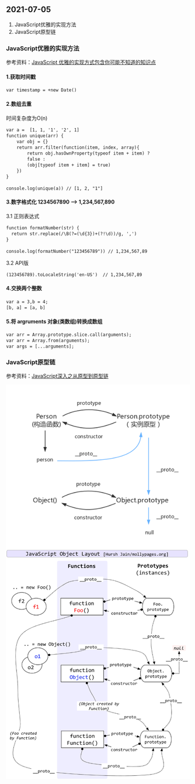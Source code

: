 ## 2021-07-05
1. JavaScript优雅的实现方法
2. JavaScript原型链

### JavaScript优雅的实现方法
参考资料：[JavaScript 优雅的实现方式包含你可能不知道的知识点](https://github.com/jawil/blog/issues/30)

#### 1.获取时间戳
```
var timestamp = +new Date()
```
#### 2.数组去重
时间复杂度为O(n)
```
var a =  [1, 1, '1', '2', 1]
function unique(arr) {
    var obj = {}
    return arr.filter(function(item, index, array){
        return obj.hasOwnProperty(typeof item + item) ? 
        false : 
        (obj[typeof item + item] = true)
    })
}

console.log(unique(a)) // [1, 2, "1"]
```
#### 3.数字格式化 1234567890 --> 1,234,567,890
3.1 正则表达式
```
function formatNumber(str) {
  return str.replace(/\B(?=(\d{3})+(?!\d))/g, ',')
}

console.log(formatNumber("123456789")) // 1,234,567,89
```
3.2 API版
```
(123456789).toLocaleString('en-US')  // 1,234,567,89
```
#### 4.交换两个整数
```
var a = 3,b = 4;
[b, a] = [a, b]
```
#### 5.将 argruments 对象(类数组)转换成数组
```
var arr = Array.prototype.slice.call(arguments);
var arr = Array.from(arguments);
var args = [...arguments];
```
### JavaScript原型链
参考资料：[JavaScript深入之从原型到原型链](https://github.com/mqyqingfeng/Blog/issues/2)

![prototype1](./picture/prototype1.png)
![prototype2](./picture/prototype2.png)
